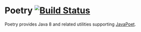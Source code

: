# Poetry [![Build Status](https://travis-ci.org/sormuras/poetry.svg?branch=master)](https://travis-ci.org/sormuras/poetry)
Poetry provides Java 8 and related utilities supporting [JavaPoet](https://github.com/square/javapoet).



